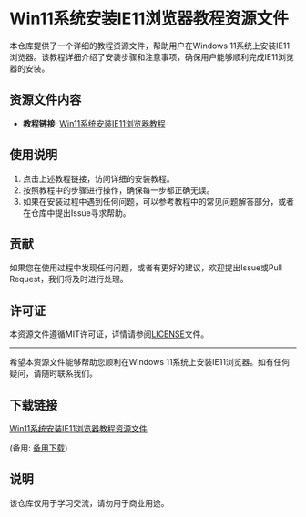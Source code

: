 # Win11系统安装IE11浏览器教程资源文件

本仓库提供了一个详细的教程资源文件，帮助用户在Windows 11系统上安装IE11浏览器。该教程详细介绍了安装步骤和注意事项，确保用户能够顺利完成IE11浏览器的安装。

## 资源文件内容

- **教程链接**: [Win11系统安装IE11浏览器教程](https://blog.csdn.net/xujiahn/article/details/128612989)

## 使用说明

1. 点击上述教程链接，访问详细的安装教程。
2. 按照教程中的步骤进行操作，确保每一步都正确无误。
3. 如果在安装过程中遇到任何问题，可以参考教程中的常见问题解答部分，或者在仓库中提出Issue寻求帮助。

## 贡献

如果您在使用过程中发现任何问题，或者有更好的建议，欢迎提出Issue或Pull Request，我们将及时进行处理。

## 许可证

本资源文件遵循MIT许可证，详情请参阅[LICENSE](LICENSE)文件。

---

希望本资源文件能够帮助您顺利在Windows 11系统上安装IE11浏览器。如有任何疑问，请随时联系我们。

## 下载链接
[Win11系统安装IE11浏览器教程资源文件](https://pan.quark.cn/s/8e26e0e06d5a) 

(备用: [备用下载](https://pan.baidu.com/s/1J2v_WwPDrUb2uyfI7ZEVew?pwd=1234))

## 说明

该仓库仅用于学习交流，请勿用于商业用途。
